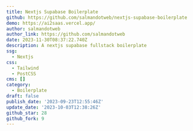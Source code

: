 ```yaml
---
title: Nextjs Supabase Boilerplate
github: https://github.com/salmandotweb/nextjs-supabase-boilerplate
demo: https://ai2saas.vercel.app/
author: salmandotweb
author_link: https://github.com/salmandotweb
date: 2023-11-30T08:37:22.740Z
description: A nextjs supabase fullstack boilerplate
ssg:
  - Nextjs
css:
  - Tailwind
  - PostCSS
cms: []
category:
  - Boilerplate
draft: false
publish_date: '2023-09-23T12:55:46Z'
update_date: '2023-10-03T12:38:26Z'
github_star: 28
github_fork: 9
---
```

